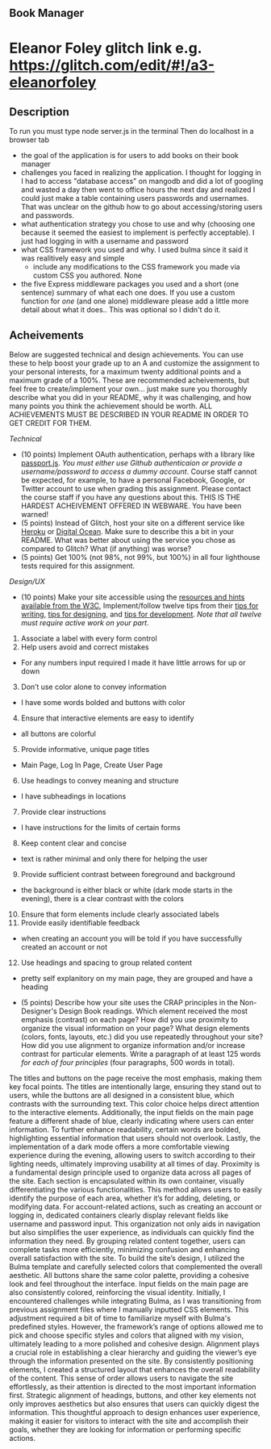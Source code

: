## Book Manager
Eleanor Foley
glitch link e.g. https://glitch.com/edit/#!/a3-eleanorfoley
===

Description
---
To run you must type node server.js in the terminal
Then do localhost in a browser tab

- the goal of the application is for users to add books on their book manager
- challenges you faced in realizing the application. I thought for logging in I had to access "database access" on mangodb and did a lot of googling and wasted a day then went to office hours the next day and realized I could just make a table containing users passwords and usernames. That was unclear on the github how to go about accessing/storing users and passwords.
- what authentication strategy you chose to use and why (choosing one because it seemed the easiest to implement is perfectly acceptable). I just had logging in with a username and password
- what CSS framework you used and why. I used bulma since it said it was realitively easy and simple
  - include any modifications to the CSS framework you made via custom CSS you authored. None
- the five Express middleware packages you used and a short (one sentence) summary of what each one does. If you use a custom function for *one* (and one alone) middleware please 
add a little more detail about what it does.. This was optional so I didn't do it.



Acheivements
---
Below are suggested technical and design achievements. You can use these to help boost your grade up to an A and customize the 
assignment to your personal interests, for a maximum twenty additional points and a maximum grade of a 100%. 
These are recommended acheivements, but feel free to create/implement your own... just make sure you thoroughly describe what you did in your README, 
why it was challenging, and how many points you think the achievement should be worth. 
ALL ACHIEVEMENTS MUST BE DESCRIBED IN YOUR README IN ORDER TO GET CREDIT FOR THEM.

*Technical*
- (10 points) Implement OAuth authentication, perhaps with a library like [passport.js](http://www.passportjs.org/). 
*You must either use Github authenticaion or provide a username/password to access a dummy account*. 
Course staff cannot be expected, for example, to have a personal Facebook, Google, or Twitter account to use when grading this assignment. 
Please contact the course staff if you have any questions about this. THIS IS THE HARDEST ACHEIVEMENT OFFERED IN WEBWARE. You have been warned!  
- (5 points) Instead of Glitch, host your site on a different service like [Heroku](https://www.heroku.com) or [Digital Ocean](https://www.digitalocean.com). Make sure to describe this a bit in your README. What was better about using the service you chose as compared to Glitch? What (if anything) was worse? 
- (5 points) Get 100% (not 98%, not 99%, but 100%) in all four lighthouse tests required for this assignment.  

*Design/UX*
- (10 points) Make your site accessible using the [resources and hints available from the W3C](https://www.w3.org/WAI/), Implement/follow twelve tips from their [tips for writing](https://www.w3.org/WAI/tips/writing/), [tips for designing](https://www.w3.org/WAI/tips/designing/), and [tips for development](https://www.w3.org/WAI/tips/developing/). *Note that all twelve must require active work on your part*. 

1. Associate a label with every form control
2. Help users avoid and correct mistakes
- For any numbers input required I made it have little arrows for up or down
3. Don’t use color alone to convey information
- I have some words bolded and buttons with color
4. Ensure that interactive elements are easy to identify
- all buttons are colorful
5. Provide informative, unique page titles
- Main Page, Log In Page, Create User Page
6. Use headings to convey meaning and structure
- I have subheadings in locations 
7. Provide clear instructions
- I have instructions for the limits of certain forms
8. Keep content clear and concise
- text is rather minimal and only there for helping the user
9. Provide sufficient contrast between foreground and background
- the background is either black or white (dark mode starts in the evening), there is a clear contrast with the colors
10. Ensure that form elements include clearly associated labels
11. Provide easily identifiable feedback
- when creating an account you will be told if you have successfully created an account or not
12. Use headings and spacing to group related content
- pretty self explanitory on my main page, they are grouped and have a heading



- (5 points) Describe how your site uses the CRAP principles in the Non-Designer's Design Book readings. 
Which element received the most emphasis (contrast) on each page? 
How did you use proximity to organize the visual information on your page? 
What design elements (colors, fonts, layouts, etc.) did you use repeatedly throughout your site? 
How did you use alignment to organize information and/or increase contrast for particular elements. 
Write a paragraph of at least 125 words *for each of four principles* (four paragraphs, 500 words in total). 

The titles and buttons on the page receive the most emphasis, making them key focal points. The titles are intentionally large, ensuring they stand out to users, while the buttons are all designed in a consistent blue, which contrasts with the surrounding text. This color choice helps direct attention to the interactive elements. Additionally, the input fields on the main page feature a different shade of blue, clearly indicating where users can enter information. To further enhance readability, certain words are bolded, highlighting essential information that users should not overlook. Lastly, the implementation of a dark mode offers a more comfortable viewing experience during the evening, allowing users to switch according to their lighting needs, ultimately improving usability at all times of day.
Proximity is a fundamental design principle used to organize data across all pages of the site. Each section is encapsulated within its own container, visually differentiating the various functionalities. This method allows users to easily identify the purpose of each area, whether it’s for adding, deleting, or modifying data. For account-related actions, such as creating an account or logging in, dedicated containers clearly display relevant fields like username and password input. This organization not only aids in navigation but also simplifies the user experience, as individuals can quickly find the information they need. By grouping related content together, users can complete tasks more efficiently, minimizing confusion and enhancing overall satisfaction with the site.
To build the site’s design, I utilized the Bulma template and carefully selected colors that complemented the overall aesthetic. All buttons share the same color palette, providing a cohesive look and feel throughout the interface. Input fields on the main page are also consistently colored, reinforcing the visual identity. Initially, I encountered challenges while integrating Bulma, as I was transitioning from previous assignment files where I manually inputted CSS elements. This adjustment required a bit of time to familiarize myself with Bulma's predefined styles. However, the framework’s range of options allowed me to pick and choose specific styles and colors that aligned with my vision, ultimately leading to a more polished and cohesive design.
Alignment plays a crucial role in establishing a clear hierarchy and guiding the viewer’s eye through the information presented on the site. By consistently positioning elements, I created a structured layout that enhances the overall readability of the content. This sense of order allows users to navigate the site effortlessly, as their attention is directed to the most important information first. Strategic alignment of headings, buttons, and other key elements not only improves aesthetics but also ensures that users can quickly digest the information. This thoughtful approach to design enhances user experience, making it easier for visitors to interact with the site and accomplish their goals, whether they are looking for information or performing specific actions.


